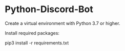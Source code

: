 # Python-Discord-Bot

Create a virtual environment with Python 3.7 or higher.

Install required packages:

pip3 install -r requirements.txt
